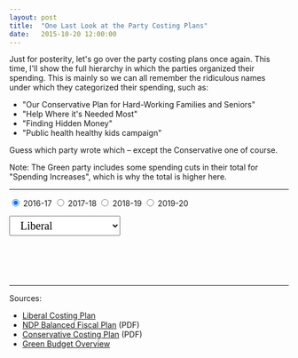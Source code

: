 ```yaml
---
layout: post
title:  "One Last Look at the Party Costing Plans"
date:   2015-10-20 12:00:00
---
```


Just for posterity, let's go over the party costing plans once again. This time, I'll show the full hierarchy in which the parties organized their spending. This is mainly so we can all remember the ridiculous names under which they categorized their spending, such as:

- "Our Conservative Plan for Hard-Working Families and Seniors"
- "Help Where it's Needed Most"
- "Finding Hidden Money"
- "Public health healthy kids campaign"

Guess which party wrote which – except the Conservative one of course.

Note: The Green party includes some spending cuts in their total for "Spending Increases", which is why the total is higher here.

* * *

<div id="costingChart"></div>
<form>
  <label><input type="radio" name="mode" value="2016-17" checked> 2016-17</label>
  <label><input type="radio" name="mode" value="2017-18"> 2017-18</label>
	<label><input type="radio" name="mode" value="2018-19"> 2018-19</label>
	<label><input type="radio" name="mode" value="2019-20"> 2019-20</label>
</form>
<div>
  <select id="selectCosting">
		<option value="Liberal" selected="selected">Liberal</option>
		<option value="Conservative">Conservative</option>
    <option value="NDP">NDP</option>
    <option value="Green">Green</option>
  </select>
</div>
<div id="costingTip">
  <p id="tipTop"><strong><span id="tipBudget"></span></strong></p>
	<p id="tipInfo"><span id="tipVal"></span></p>
</div>

* * *

Sources:

- [Liberal Costing Plan](http://www.liberal.ca/costing-plan/)
- [NDP Balanced Fiscal Plan](http://xfer.ndp.ca/2015/2015-Full-Platform-EN.pdf) (PDF)
- [Conservative Costing Plan](http://www.conservative.ca/media/plan/costing-plan.pdf) (PDF)
- [Green Budget Overview](http://www.greenparty.ca/en/budget)

<style>

#costingChart {
  font-size: 10px;
}

#selectCosting {
  font-family: Lora, Georgia, serif;
  font-size: 20px;
  padding: 5px 15px;
	width: 200px;
}

#costingChart .sel {
	fill: #000000 !important;
}

#costingTip {
	display: block;
	min-height: 50px;
	margin-bottom: 15px;
  pointer-events: none;
	text-align: center;
}

#costingTip #tipTop {
  font-size: 24px;
  margin-bottom: 10px !important;
}

#costingTip .tipInfo {
  font-size: 12px;
  margin: 0;
}

</style>

<script src="http://d3js.org/d3.v3.min.js"></script>

<script>

costingChart();

function costingChart() {

var width = 740,
    height = 800,
    radius = Math.min(width, height) / 2,
    color = d3.scale.category20c();
		
var numFormat = d3.format(",.1f");

var selYear = "2016-17";

var partition = d3.layout.partition()
    .sort(null)
    .size([2 * Math.PI, radius * radius])
    .value(function(d) { return 1; });

var arc = d3.svg.arc()
    .startAngle(function(d) { return d.x; })
    .endAngle(function(d) { return d.x + d.dx; })
    .innerRadius(function(d) { return Math.sqrt(d.y / 2); })
    .outerRadius(function(d) { return Math.sqrt(d.y + d.dy); });

drawCosting("liberal");

function drawCosting(kind) {
	var svg = d3.select("#costingChart").append("svg")
		.attr("class", "costingSvg")
	    .attr("width", width)
	    .attr("height", height)
	  .append("g")
	    .attr("transform", "translate(" + width / 2 + "," + height * .52 + ")");

	d3.json("{{ site.baseurl }}/data/2015/10/20/" + kind.toLowerCase() + "_costing.json", function(error, root) {
	  if (error) throw error;
	
		var value = function(d) { return d[selYear]; };
		var highlight = -1;

	  var path = svg.datum(root).selectAll("path")
	      .data(partition.value(value).nodes)
	    .enter().append("path")
	      //.attr("display", function(d) { return d.depth ? null : "none"; }) // hide inner ring
	      .attr("d", arc)
	      .style("stroke", "#fff")
	      .style("fill", function(d) { return color((d.children ? d : d.parent).name); })
	      .style("fill-rule", "evenodd")
	      .each(stash)
			.on("mouseover", function(d) {
				showTooltip(d, this);
			})
			.on("mousedown", function(d) {
				showTooltip(d, this);
			});
		
		function showTooltip(d, obj) {
			highlight = d;
			d3.selectAll("#costingChart .sel").classed("sel", false);
			d3.select(obj).classed("sel", true);
		  d3.select("#costingTip").select("#tipBudget")
		    .text(d.name);
		  d3.select("#costingTip").select("#tipVal")
		    .text(numFormat(d.value) + " million dollars");
		}

	  d3.selectAll("input").on("change", function change() {
			selYear = this.value;
	    var value = function(d) { return d[selYear]; };

		  path
			    .data(partition.value(value).nodes)
			  .transition()
			    .duration(1500)
			    .attrTween("d", arcTween);
				
			if (highlight !== -1) {
			  d3.select("#costingTip").select("#tipVal")
			    .text(numFormat(highlight[selYear]) + " million dollars");
			}
	  });
	});

	function stash(d) {
	  d.x0 = d.x;
	  d.dx0 = d.dx;
	}

	function arcTween(a) {
	  var i = d3.interpolate({x: a.x0, dx: a.dx0}, a);
	  return function(t) {
	    var b = i(t);
	    a.x0 = b.x;
	    a.dx0 = b.dx;
	    return arc(b);
	  };
	}

	d3.select(self.frameElement).style("height", height + "px");

	d3.select("#selectCosting")
	  .on("change", selected);

	function selected() {
	  d3.selectAll(".costingSvg")
	    .remove();
	  d3.select("#costingTip").select("#tipBudget")
	    .text("");
	  d3.select("#costingTip").select("#tipVal")
	    .text("");
	  drawCosting(this.options[this.selectedIndex].value);
	}
}

}

</script>
